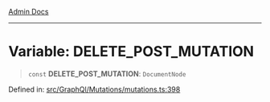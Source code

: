 [Admin Docs](/)

***

# Variable: DELETE\_POST\_MUTATION

> `const` **DELETE\_POST\_MUTATION**: `DocumentNode`

Defined in: [src/GraphQl/Mutations/mutations.ts:398](https://github.com/PalisadoesFoundation/talawa-admin/blob/main/src/GraphQl/Mutations/mutations.ts#L398)
